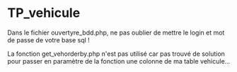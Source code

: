 # TP_vehicule
Dans le fichier ouvertyre_bdd.php, ne pas oublier de mettre le login et mot de passe de votre base sql !

La fonction get_vehorderby.php n'est pas utilisé car pas trouvé de solution pour passer en paramètre de la fonction une colonne de ma table vehicule...
